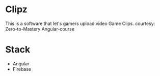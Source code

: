 # Clipz

This is a software that let's gamers upload video Game Clips.
courtesy: Zero-to-Mastery Angular-course

# Stack

* Angular
* Firebase

